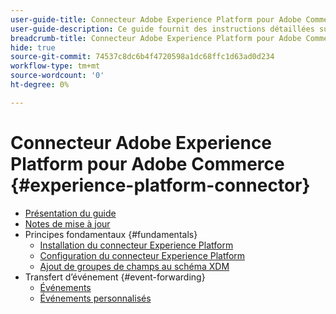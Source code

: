 ```yaml
---
user-guide-title: Connecteur Adobe Experience Platform pour Adobe Commerce
user-guide-description: Ce guide fournit des instructions détaillées sur l’utilisation de Adobe Experience Platform Connector for Adobe Commerce.
breadcrumb-title: Connecteur Adobe Experience Platform pour Adobe Commerce
hide: true
source-git-commit: 74537c8dc6b4f4720598a1dc68ffc1d63ad0d234
workflow-type: tm+mt
source-wordcount: '0'
ht-degree: 0%

---
```


# Connecteur Adobe Experience Platform pour Adobe Commerce {#experience-platform-connector}

- [Présentation du guide](overview.md)
- [Notes de mise à jour](release-notes.md)
- Principes fondamentaux {#fundamentals}
   - [Installation du connecteur Experience Platform](install.md)
   - [Configuration du connecteur Experience Platform](connect-data.md)
   - [Ajout de groupes de champs au schéma XDM](update-xdm.md)
- Transfert d’événement {#event-forwarding}
   - [Événements](events.md)
   - [Événements personnalisés](custom-events.md)
